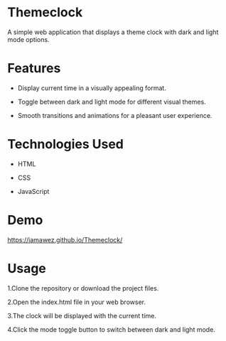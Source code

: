 # Themeclock
A simple web application that displays a theme clock with dark and light mode options.

# Features

* Display current time in a visually appealing format.

* Toggle between dark and light mode for different visual themes.

* Smooth transitions and animations for a pleasant user experience.


# Technologies Used

* HTML

* CSS

* JavaScript

# Demo
https://iamawez.github.io/Themeclock/


# Usage

1.Clone the repository or download the project files.

2.Open the index.html file in your web browser.

3.The clock will be displayed with the current time.

4.Click the mode toggle button to switch between dark and light mode.
